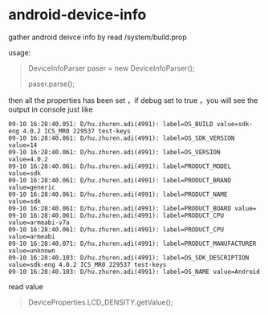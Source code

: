 android-device-info
===================

gather android deivce info by read /system/build.prop

usage:

> DeviceInfoParser paser = new DeviceInfoParser();
> 
> paser.parse();
	
then all the properties	 has been set ，if debug set to true ，you will see the output in console 
just like

	09-10 16:28:40.051: D/hu.zhuren.adi(4991): label=OS_BUILD value=sdk-eng 4.0.2 ICS_MR0 229537 test-keys
	09-10 16:28:40.061: D/hu.zhuren.adi(4991): label=OS_SDK_VERSION value=14
	09-10 16:28:40.061: D/hu.zhuren.adi(4991): label=OS_VERSION value=4.0.2
	09-10 16:28:40.061: D/hu.zhuren.adi(4991): label=PRODUCT_MODEL value=sdk
	09-10 16:28:40.061: D/hu.zhuren.adi(4991): label=PRODUCT_BRAND value=generic
	09-10 16:28:40.061: D/hu.zhuren.adi(4991): label=PRODUCT_NAME value=sdk
	09-10 16:28:40.061: D/hu.zhuren.adi(4991): label=PRODUCT_BOARD value=
	09-10 16:28:40.061: D/hu.zhuren.adi(4991): label=PRODUCT_CPU value=armeabi-v7a
	09-10 16:28:40.061: D/hu.zhuren.adi(4991): label=PRODUCT_CPU value=armeabi
	09-10 16:28:40.071: D/hu.zhuren.adi(4991): label=PRODUCT_MANUFACTURER value=unknown
	09-10 16:28:40.103: D/hu.zhuren.adi(4991): label=OS_SDK_DESCRIPTION value=sdk-eng 4.0.2 ICS_MR0 229537 test-keys
	09-10 16:28:40.103: D/hu.zhuren.adi(4991): label=OS_NAME value=Android
	
	
read value
> DeviceProperties.LCD_DENSITY.getValue();

	


